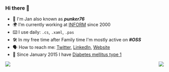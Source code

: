 ### Hi there 👋

- 🏃 I'm Jan also known as **_punker76_**
- :earth_africa: I’m currently working at [INFORM](https://www.inform-software.com/) since 2000
- ⌨️ I use daily: `.cs`, `.xaml`, `.pas`
- :hammer_and_wrench: In my free time after Family time I'm mostly active on **_#OSS_**
- 🗣️ How to reach me: [Twitter](https://twitter.com/punker76), [LinkedIn](https://www.linkedin.com/in/punker76/), [Website](https://jkarger.de)
- :syringe: Since January 2015 I have [Diabetes mellitus type 1](https://en.wikipedia.org/wiki/Type_1_diabetes)

<a href="https://github.com/punker76?tab=repositories&q=&type=source">
  <img align="left" src="https://github-readme-stats.vercel.app/api?username=punker76&show_icons=true&hide_title=true&theme=nightowl" />
</a>
<a href="https://github.com/punker76">
  <img align="right" src="https://github-readme-stats.vercel.app/api/top-langs/?username=punker76&layout=compact&theme=nightowl" />
</a>
